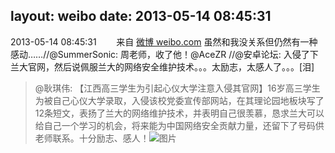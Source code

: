 layout: weibo
date: 2013-05-14 08:45:31
---
<meta name="referrer" content="no-referrer" />

2013-05-14 08:45:31  &nbsp;&nbsp;&nbsp;&nbsp;&nbsp;&nbsp; 来自 <a href="http://weibo.com/" rel="nofollow">微博 weibo.com</a>
虽然和我没关系但仍然有一种感动……//@SummerSonic: 周老师，收了他！@AceZR //@安卓论坛: 入侵了下兰大官网，然后说佩服兰大的网络安全维护技术。。。太励志，太感人了。。。[泪]
>  @耿琪伟: 【江西高三学生为引起心仪大学注意入侵其官网】16岁高三学生为被自己心仪大学录取，入侵该校党委宣传部网站，在其理论园地板块写了12条短文，表扬了兰大的网络维护技术，并表明自己很羡慕，恳求兰大可以给自己一个学习的机会，将来能为中国网络安全贡献力量，还留下了号码供老师联系。十分励志、感人！ ​​​
>  ![图片](https://ww2.sinaimg.cn/large/6eded0c2jw1e4myay5hkrj20hm0o4aei.jpg)
